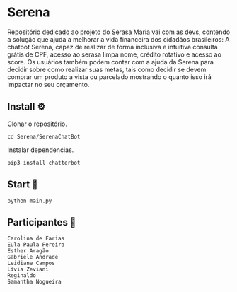 # Serena
Repositório dedicado ao projeto do Serasa Maria vai com as devs, contendo a solução que ajuda a melhorar a vida financeira dos cidadãos brasileiros: A chatbot Serena, capaz de realizar de forma inclusiva e intuitiva consulta grátis de CPF, acesso ao serasa limpa nome, crédito rotativo e acesso ao score. Os usuários também podem contar com a ajuda da Serena para decidir sobre como realizar suas metas, tais como decidir se devem comprar um produto a vista ou parcelado mostrando o quanto isso irá impactar no seu orçamento.


## Install ⚙️

Clonar o repositório.
```
cd Serena/SerenaChatBot
```
Instalar dependencias.
```
pip3 install chatterbot
```

## Start 🏃
```
python main.py
```
## Participantes 👩
```
Carolina de Farias
Eula Paula Pereira
Esther Aragão
Gabriele Andrade
Leidiane Campos
Lívia Zeviani 
Reginaldo
Samantha Nogueira

```
